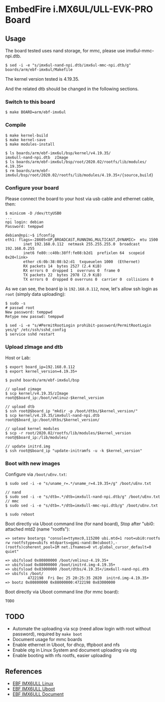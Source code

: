
# EmbedFire i.MX6UL/ULL-EVK-PRO Board

## Usage

The board tested uses nand storage, for mmc, please use imx6ul-mmc-npi.dtb.

    $ sed -i -e "s/imx6ul-nand-npi.dtb/imx6ul-mmc-npi.dtb/g" boards/arm/ebf-imx6ul/Makefile

The kernel version tested is 4.19.35.

And the related dtb should be changed in the following sections.

### Switch to this board

    $ make BOARD=arm/ebf-imx6ul

### Compile

    $ make kernel-build
    $ make kernel-save
    $ make modules-install

    $ ls boards/arm/ebf-imx6ul/bsp/kernel/v4.19.35/
    imx6ull-nand-npi.dtb  zImage
    $ ls boards/arm/ebf-imx6ul/bsp/root/2020.02/rootfs/lib/modules/
    4.19.35+
    $ rm boards/arm/ebf-imx6ul/bsp/root/2020.02/rootfs/lib/modules/4.19.35+/{source,build}

### Configure your board

  Please connect the board to your host via usb cable and ethernet cable, then:

    $ minicom -D /dev/ttyUSB0
    ...
    npi login: debian
    Password: temppwd

    debian@npi:~$ ifconfig
    eth1: flags=-28605<UP,BROADCAST,RUNNING,MULTICAST,DYNAMIC>  mtu 1500
            inet 192.168.0.112  netmask 255.255.255.0  broadcast 192.168.0.255
            inet6 fe80::c40b:38ff:fe08:b2d1  prefixlen 64  scopeid 0x20<link>
            ether c6:0b:38:08:b2:d1  txqueuelen 1000  (Ethernet)
            RX packets 14  bytes 2527 (2.4 KiB)
            RX errors 0  dropped 1  overruns 0  frame 0
            TX packets 22  bytes 2978 (2.9 KiB)
            TX errors 0  dropped 0 overruns 0  carrier 0  collisions 0

  As we can see, the board ip is `192.168.0.112`, now, let's allow ssh login as `root` (simply data uploading):

    $ sudo -s
    # passwd root
    New password: temppwd
    Retype new passwd: temppwd

    $ sed -i -e "s/#PermitRootLogin prohibit-password/PermitRootLogin yes/g" /etc/ssh/sshd_config
    $ service sshd restart

### Upload zImage and dtb

  Host or Lab:

    $ export board_ip=192.168.0.112
    $ export kernel_version=4.19.35+

    $ pushd boards/arm/ebf-imx6ul/bsp

    // upload zimage
    $ scp kernel/v4.19.35/zImage root@$board_ip:/boot/vmlinuz-$kernel_version

    // upload dtb
    $ ssh root@$board_ip "mkdir -p /boot/dtbs/$kernel_version/"
    $ scp kernel/v4.19.35/imx6ull-nand-npi.dtb root@$board_ip:/boot/dtbs/$kernel_version/

    // upload kernel modules
    $ scp -r root/2020.02/rootfs/lib/modules/$kernel_version root@$board_ip:/lib/modules/

    // update initrd.img
    $ ssh root@$board_ip "update-initramfs -u -k $kernel_version"

### Boot with new images

  Configure via `/boot/uEnv.txt`:

    $ sudo sed -i -e "s/uname_r=.*/uname_r=4.19.35+/g" /boot/uEnv.txt

    // nand
    $ sudo sed -i -e "s/dtb=.*/dtb=imx6ull-nand-npi.dtb/g" /boot/uEnv.txt
    // mmc
    $ sudo sed -i -e "s/dtb=.*/dtb=imx6ull-mmc-npi.dtb/g" /boot/uEnv.txt

    $ sudo reboot

  Boot directly via Uboot command line (for nand board), Stop after "ubi0: attached mtd2 (name "rootfs"):

    => setenv bootargs "console=ttymxc0,115200 ubi.mtd=1 root=ubi0:rootfs rw rootfstype=ubifs mtdparts=gpmi-nand:8m(uboot),-(rootfs)coherent_pool=1M net.ifnames=0 vt.global_cursor_default=0 quiet"

    => ubifsload 0x80800000 /boot/vmlinuz-4.19.35+
    => ubifsload 0x88000000 /boot/initrd.img-4.19.35+
    => ubifsload 0x83000000 /boot/dtbs/4.19.35+/imx6ull-nand-npi.dtb
    => ubifsls /boot/
              4722198  Fri Dec 25 20:25:35 2020  initrd.img-4.19.35+
    => bootz 0x80800000 0x88000000:4722198 0x83000000

  Boot directly via Uboot command line (for mmc board):

    TODO

## TODO

* Automate the uploading via scp (need allow login with root without password), required by `make boot`
* Document usage for mmc boards
* Enable ethernet in Uboot, for dhcp, tftpboot and nfs
* Enable otg in Linux System and document uploading via otg
* Enable booting with nfs rootfs, easier uploading

## References

* [EBF IMX6ULL Linux](https://github.com/Embedfire/ebf_linux_kernel)
* [EBF IMX6ULL Uboot](https://gitee.com/Embedfire/ebf_linux_uboot)
* [EBF IMX6ULL Document](http://doc.embedfire.com/products/link/zh/latest/linux/ebf_i.mx6ull.html)
